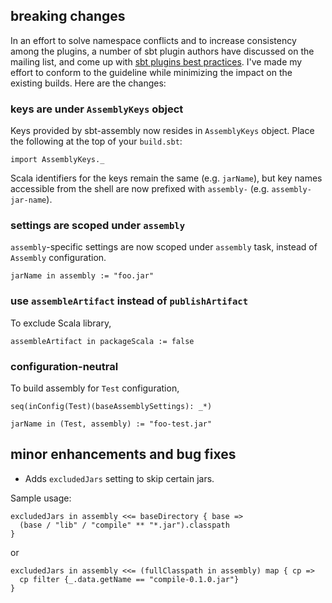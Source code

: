 ## breaking changes
In an effort to solve namespace conflicts and to increase consistency among the plugins, a number of sbt plugin authors have discussed on the mailing list, and come up with [sbt plugins best practices](https://github.com/harrah/xsbt/wiki/Plugins-Best-Practices). I've made my effort to conform to the guideline while minimizing the impact on the existing builds. Here are the changes:

### keys are under `AssemblyKeys` object
Keys provided by sbt-assembly now resides in `AssemblyKeys` object. Place the following at the top of your `build.sbt`:

    import AssemblyKeys._

Scala identifiers for the keys remain the same (e.g. `jarName`), but key names accessible from the shell are now prefixed with `assembly-` (e.g. `assembly-jar-name`).

### settings are scoped under `assembly`
`assembly`-specific settings are now scoped under `assembly` task, instead of `Assembly` configuration.

    jarName in assembly := "foo.jar"

### use `assembleArtifact` instead of `publishArtifact` 
To exclude Scala library,

    assembleArtifact in packageScala := false

### configuration-neutral
To build assembly for `Test` configuration,

    seq(inConfig(Test)(baseAssemblySettings): _*)

    jarName in (Test, assembly) := "foo-test.jar"

## minor enhancements and bug fixes
- Adds `excludedJars` setting to skip certain jars.

Sample usage:

    excludedJars in assembly <<= baseDirectory { base => 
      (base / "lib" / "compile" ** "*.jar").classpath
    }

or

    excludedJars in assembly <<= (fullClasspath in assembly) map { cp => 
      cp filter {_.data.getName == "compile-0.1.0.jar"}
    }

